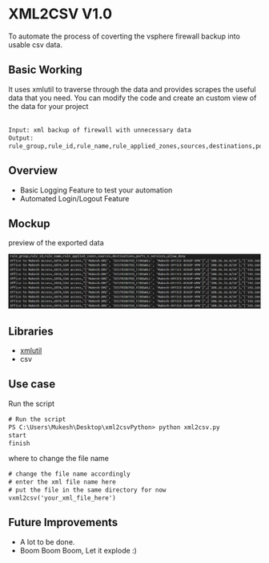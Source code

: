 # XML2CSV V1.0

To automate the process of coverting the vsphere firewall backup into usable csv data.

## Basic Working
It uses xmlutil to traverse through the data and provides scrapes the useful data that you need. You can modify the code and create an custom view of the data for your project
```

Input: xml backup of firewall with unnecessary data
Output: rule_group,rule_id,rule_name,rule_applied_zones,sources,destinations,ports_n_services,allow_deny

```

## Overview

- Basic Logging Feature to test your automation
- Automated Login/Logout Feature

## Mockup

preview of the exported data

![Packtoo](https://raw.githubusercontent.com/mkshgh/HowToPython/main/Vsphere%20Backup%20XML2CSV/img/data_preview.png)

## Libraries

- [xmlutil](https://docs.python.org/3/library/xml.etree.elementtree.html#module-xml.etree.ElementTree)
- csv

## Use case

Run the script

```
# Run the script
PS C:\Users\Mukesh\Desktop\xml2csvPython> python xml2csv.py
start
finish

```

where to change the file name
```
# change the file name accordingly
# enter the xml file name here 
# put the file in the same directory for now
vxml2csv('your_xml_file_here')

```

## Future Improvements

- A lot to be done.
- Boom Boom Boom, Let it explode :)
